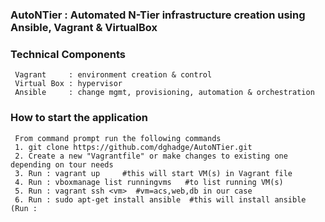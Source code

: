 ### AutoNTier : Automated N-Tier infrastructure creation using Ansible, Vagrant & VirtualBox

###  Technical Components
     Vagrant     : environment creation & control
     Virtual Box : hypervisor
     Ansible     : change mgmt, provisioning, automation & orchestration

###  How to start the application
     From command prompt run the following commands
     1. git clone https://github.com/dghadge/AutoNTier.git
     2. Create a new "Vagrantfile" or make changes to existing one depending on tour needs
     3. Run : vagrant up     #this will start VM(s) in Vagrant file
     4. Run : vboxmanage list runningvms   #to list running VM(s)
     5. Run : vagrant ssh <vm>  #vm=acs,web,db in our case
     6. Run : sudo apt-get install ansible  #this will install ansible (Run : 
     

